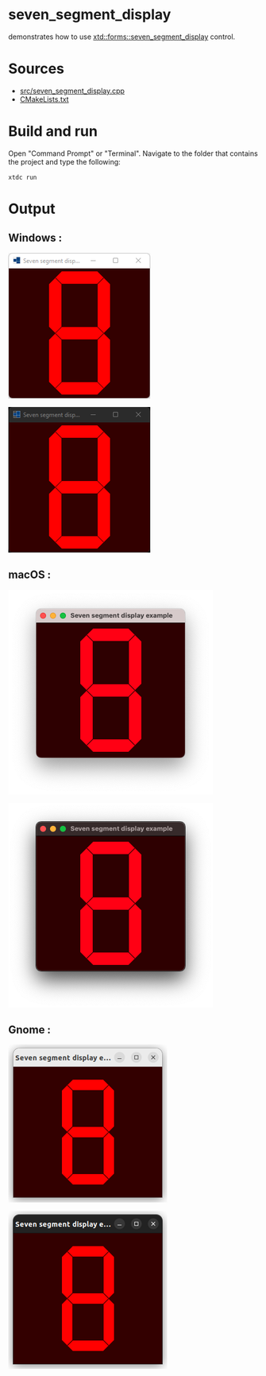 # seven_segment_display

demonstrates how to use [xtd::forms::seven_segment_display](https://codedocs.xyz/gammasoft71/xtd/classxtd_1_1forms_1_1seven__segment__display.html) control.

# Sources

* [src/seven_segment_display.cpp](src/seven_segment_display.cpp)
* [CMakeLists.txt](CMakeLists.txt)

# Build and run

Open "Command Prompt" or "Terminal". Navigate to the folder that contains the project and type the following:

```shell
xtdc run
```

# Output

## Windows :

![Screenshot](../../../../docs/pictures/examples/seven_segment_display_w.png)

![Screenshot](../../../../docs/pictures/examples/seven_segment_display_wd.png)

## macOS :

![Screenshot](../../../../docs/pictures/examples/seven_segment_display_m.png)

![Screenshot](../../../../docs/pictures/examples/seven_segment_display_md.png)

## Gnome :

![Screenshot](../../../../docs/pictures/examples/seven_segment_display_g.png)

![Screenshot](../../../../docs/pictures/examples/seven_segment_display_gd.png)
